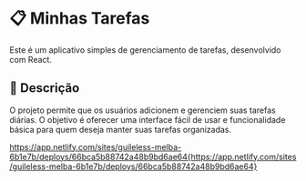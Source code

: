 # 📋 Minhas Tarefas

Este é um aplicativo simples de gerenciamento de tarefas, desenvolvido com React.

## 📄 Descrição

O projeto permite que os usuários adicionem e gerenciem suas tarefas diárias. O objetivo é oferecer uma interface fácil de usar e funcionalidade básica para quem deseja manter suas tarefas organizadas.

https://app.netlify.com/sites/guileless-melba-6b1e7b/deploys/66bca5b88742a48b9bd6ae64{https://app.netlify.com/sites/guileless-melba-6b1e7b/deploys/66bca5b88742a48b9bd6ae64}
